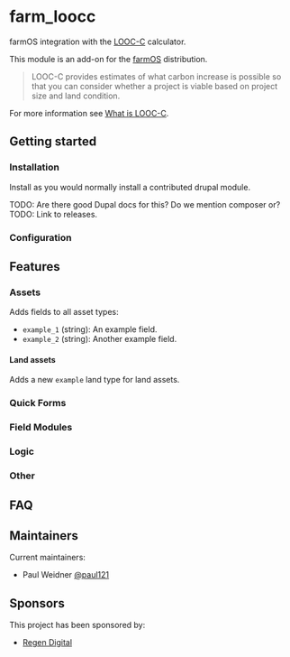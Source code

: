 <!---
Full module name and description.
-->
# farm_loocc
farmOS integration with the [LOOC-C](https://looc-c.farm/) calculator.

This module is an add-on for the [farmOS](http://drupal.org/project/farm)
distribution.

> LOOC-C provides estimates of what carbon increase is possible so that you
> can consider whether a project is viable based on project size and land
> condition.

For more information see [What is LOOC-C](https://looc-c.farm/about).

<!---
Geting started.
-->
## Getting started

<!---
Document installation steps.
-->
### Installation

Install as you would normally install a contributed drupal module.

TODO: Are there good Dupal docs for this? Do we mention composer or?
TODO: Link to releases.

<!---
Document any special configuration the module requires. For example:
- API Keys
- Additional settings options
- External (client) configuration
-->
### Configuration

<!---
Document features the module provides.
-->
## Features

<!---
Document features related to different entity types. For example:
- Assets, logs, taxonomies, quantity types, data streams
  - Base fields (added to all bundles)
  - Bundle fields (added to single bundles)
- Quick Forms
- Field modules
- Special logic
- Other special features as needed
-->
### Assets

Adds fields to all asset types:
- `example_1` (string): An example field.
- `example_2` (string): Another example field.

<!---
Document features related to a single bundle.
-->
#### Land assets

Adds a new `example` land type for land assets.

<!---
Document any quick forms provided by this module.
-->
### Quick Forms

<!---
Document any field modules provided by this module.
-->
### Field Modules

<!---
Document any logic provided by this module.
-->
### Logic

<!---
Document any other features provided by this module.
-->
### Other

<!---
It might be nice to include a FAQ.
-->
## FAQ

<!---
Include maintainers.
-->
## Maintainers

Current maintainers:
- Paul Weidner [@paul121](https://github.com/paul121)

<!---
Include sponsors.
-->
## Sponsors
This project has been sponsored by:
- [Regen Digital](https://regenfarmersmutual.com/regendigital/)
